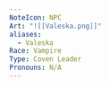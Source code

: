 ```yaml
---
NoteIcon: NPC
Art: "![[Valeska.png]]"
aliases:
  - Valeska
Race: Vampire
Type: Coven Leader
Pronouns: N/A
---
```

